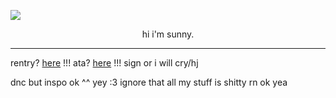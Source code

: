 ![](https://64.media.tumblr.com/defa4e9b55199a7041b2c1d965fab97c/e450ce264d708279-29/s1280x1920/0558b7d42c6a8090eed16903c9415663d8154003.pnj)


<p align="center">
  hi i'm sunny.
</p>

***

rentry? [here](https://rentry.co/suapt) !!! ata? [here](https://lovesua.atabook.org/) !!! sign or i will cry/hj

dnc but inspo ok ^^ yey :3 ignore that all my stuff is shitty rn ok yea
